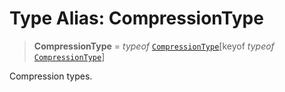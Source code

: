 # Type Alias: CompressionType

> **CompressionType** = *typeof* [`CompressionType`](../variables/CompressionType.md)\[keyof *typeof* [`CompressionType`](../variables/CompressionType.md)\]

Compression types.

